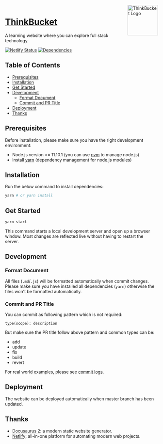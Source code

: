 <img align="right" width="100" src="https://cosmos-x.oss-cn-hangzhou.aliyuncs.com/docsite-logo-radius.png" alt="ThinkBucket Logo"/>

<h1 align="left"><a href="https://thinkbucket.cn">ThinkBucket</a></h1>

A learning website where you can explore full stack technology.

[![Netlify Status][netlify-image]][netlify-url] [![Dependencies][dependencies-image]][dependencies-url]

## Table of Contents

- [Prerequisites](#prerequisites)
- [Installation](#installation)
- [Get Started](#get-started)
- [Development](#development)
  - [Format Document](#format-document)
  - [Commit and PR Title](#commit-and-pr-title)
- [Deployment](#deployment)
- [Thanks](#thanks)

## Prerequisites

Before installation, please make sure you have the right development environment:

- Node.js version >= 11.10.1 (you can use [nvm](https://github.com/nvm-sh/nvm) to manage node.js)
- Install [yarn](https://yarnpkg.com/en/docs/install#mac-stable) (dependency management for node.js modules)

## Installation

Run the below command to install dependencies:

```sh
yarn # or yarn install
```

## Get Started

```sh
yarn start
```

This command starts a local development server and open up a browser window. Most changes are reflected live without having to restart the server.

## Development

### Format Document

All files (`.md`/`.js`) will be formatted automatically when commit changes. Please make sure you have installed all dependencies (`yarn`) otherwise the files won't be formatted automatically.

### Commit and PR Title

You can commit as following pattern which is not required:

```text
type(scope): description
```

But make sure the PR title follow above pattern and common types can be:

- add
- update
- fix
- build
- revert

For real world examples, please see [commit logs](https://github.com/ThinkBucket/docsite/commits/master).

## Deployment

The website can be deployed automatically when master branch has been updated.

## Thanks

- [Docusaurus 2](https://github.com/facebook/docusaurus): a modern static website generator.
- [Netlify](https://www.netlify.com/): all-in-one platform for automating modern web projects.

[netlify-image]: https://api.netlify.com/api/v1/badges/adf81997-fa00-404e-a542-24a510d41d82/deploy-status
[dependencies-image]: https://badgen.net/david/dep/ThinkBucket/docsite
[netlify-url]: (https://app.netlify.com/sites/thinkbucket/deploys)
[dependencies-url]: https://david-dm.org/ThinkBucket/docsite
